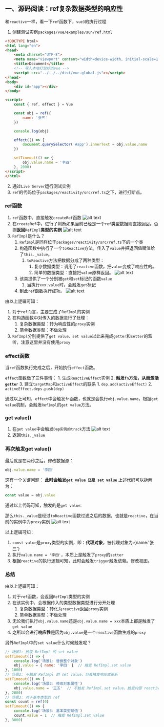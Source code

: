 ## 一、源码阅读：ref复杂数据类型的响应性
和`reactive`一样，看一下`ref`函数下，`vue3`的执行过程
1. 创建测试实例`packages/vue/examples/sun/ref.html`
```html
<!DOCTYPE html>
<html lang="en">
<head>
    <meta charset="UTF-8">
    <meta name="viewport" content="width=device-width, initial-scale=1.0">
    <title>Document</title>
    <!-- 导入本地打包好的vue -->
    <script src="../../../dist/vue.global.js"></script>
</head>
<body>
    <div id="app"></div>
</body>

<script>
    const { ref, effect } = Vue

    const obj = ref({
        name: '张三'
    })

    console.log(obj)

    effect(() => {
        document.querySelector('#app').innerText = obj.value.name
    })

    setTimeout(() => {
        obj.value.name = '李四'
    }, 2000)
</script>
</html>
```
2. 通过`Live Server`运行测试实例
3. `ref`的代码位于`packages/reactivity/src/ref.ts`之下，进行打断点。

### ref函数
1. `ref`函数中，直接触发`createRef`函数
![alt text](image/05/01.png)
2. 在`createRef`中，进行了判断如果当前已经是一个`ref`类型数据则直接返回，否则**返回**`RefImpl`**类型的实例**
![alt text](image/05/02.png)
3. `RefImpl`是什么？
    1. `RefImpl`是同样位于`packages/reactivity/src/ref.ts`下的一个类
    2. 构造函数中执行了一个`toReactive`方法，传入了`value`并把返回值赋值给了`this._value`。
        1. `toReactive`方法把数据分成了两种类型：
            1. 复杂数据类型：调用了`reactive`函数，把`value`变成了响应性的。
            2. 简单的数据类型：直接把`value`原样返回。
            ![alt text](image/05/03.png)
    3. 该类提供了一个分别被`get`和`set`标记的函数`value`
        1. 当执行`xxx.value`时，会触发`get`标记
    4. 到此`ref`函数执行成功。
    ![alt text](image/05/04.png)

由以上逻辑可知：
1. 对于`ref`而言，主要生成了`RefImpl`的实例
2. 在构造函数中对传入的数据进行了处理：
    1. 复杂数据类型：转为响应性的`proxy`实例
    2. 简单数据类型：不做处理
3. `RefImpl`分别提供了`get value、set value`以此来完成`getter`和`setter`的监听，注意这里并没有使用`proxy`

### effect函数
当`ref`函数执行完成之后，开始执行`effect`函数。

`effect`函数做了三件事情：
    1. 生成`ReactiveEffect`实例
    2. **触发`fn`方法，从而激活`getter`**
    3. 建立`targetMap`和`activeEffect`的联系
        1. `dep.add(activeEffect)`
        2. `activeEffect.deps.push(dep)`

通过以上可知，`effect`中会触发`fn`函数，也就是会执行`obj.value.name`，根据`get value`机制，会触发`RefImpl`的`get value`方法。

### get value()
1. 在`get value`中会触发`Dep实例的track`方法
    ![alt text](image/05/05.png)
2. 返回`this._value`

### 再次触发get value()

最后就是在两秒之后，修改数据源：
```js
obj.value.name = '李四'
```
这有一个关键问题： **此时会触发`get value 还是 set value`**
上述代码可以拆解为：
```js
const value = obj.value
```
通过以上代码可知，触发的是`get value`:

那么`this._value`是经过`toReactive`函数过滤之后的数据，也就是`reactive`，在当前的实例中为`proxy`实例
![alt text](image/05/06.png)

以上逻辑可知：
1. `const value`是`proxy`类型的实例，即：**代理对象**，被代理对象为:{name:'张三'}
2. 执行`value.name = '李四'`，本质上是触发了`proxy`的`setter`
3. 根据`reactive`的执行逻辑可知，此时会触发`trigger`触发依赖。修改视图。

### 总结
由以上逻辑可知：
1. 对于`ref`函数，会返回`RefImpl`类型的实例
2. 在该实例中，会根据传入的类型数据类型进行分开处理
    1. 复杂数据类型：转化为`reactive`返回`proxy`实例
    2. 简单数据类型：不做处理
3. 无论我们执行`obj.value.name`还是`obj.value.name = xxx`本质上都是触发了`get value`
4. 之所以会进行**响应性**是因为`obj.value`是一个`reactive`函数生成的`proxy`

另外`RefImpl`中的`set value`什么时候触发呢？
```js
// 场景1: 触发 RefImpl 的 set value
setTimeout(() => {
    console.log('场景1: 替换整个对象')
    obj.value = { name: '李四' }  // 触发 RefImpl.set value
}, 1000)
// 场景2: 不触发 RefImpl 的 set value，但会触发响应式更新
setTimeout(() => {
    console.log('场景2: 修改对象属性')
    obj.value.name = '王五'  // 不触发 RefImpl.set value，触发内部 reactive 的 setter
}, 2000)
// 场景3: 对于基本类型的 ref
const count = ref(0)
setTimeout(() => {
    console.log('场景3: 基本类型赋值')
    count.value = 1  // 触发 RefImpl.set value
}, 3000)
```